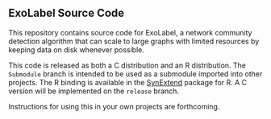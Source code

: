 ## ExoLabel Source Code

This repository contains source code for ExoLabel, a network community detection algorithm that can scale to large graphs with limited resources by keeping data on disk whenever possible.

This code is released as both a C distribution and an R distribution. The `Submodule` branch is intended to be used as a submodule imported into other projects. The R binding is available in the [SynExtend](https://www.bioconductor.org/packages/release/bioc/html/SynExtend.html) package for R. A C version will be implemented on the `release` branch.

Instructions for using this in your own projects are forthcoming.